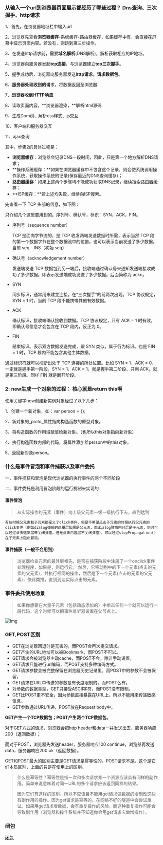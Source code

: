 ### **从输入一个url到浏览器页面展示都经历了哪些过程？ Dns查询、三次握手、http请求**



1、首先，在浏览器地址栏中输入url

2、浏览器先查看**浏览器缓存**-系统缓存-路由器缓存，如果缓存中有，会直接在屏幕中显示页面内容。若没有，则跳到第三步操作。

3、在发送http请求前，需要**域名解析**(DNS解析)，解析获取相应的IP地址。

4、浏览器向服务器发起**tcp连接**，与浏览器建立**tcp三次握手**。

5、握手成功后，浏览器向服务器发送**http请求，请求数据包**。

6、**服务器处理收到的请**求，将数据返回至浏览器

7、**浏览器收到HTTP响应**

8、读取页面内容，**浏览器渲染，**解析html源码

9、生成Dom树、解析css样式、js交互

10、客户端和服务器交互

11、ajax查询

 

其中，步骤2的具体过程是：

- **浏览器缓存**：浏览器会记录DNS一段时间，因此，只是第一个地方解析DNS请求；
- **操作系统缓存：**如果在浏览器缓存中不包含这个记录，则会使系统调用操作系统，获取操作系统的记录(保存最近的DNS查询缓存)；
- **路由器缓存**：如果上述两个步骤均不能成功获取DNS记录，继续搜索路由器缓存；
- **ISP缓存：**若上述均失败，继续向ISP搜索。

先查看一下 TCP 头部的信息，如下图：

只介绍几个这里要用到的。序列号、确认号，标识：SYN，ACK，FIN。

- 序列号（sequence number）

  TCP 是面向字节流的，是 TCP 收发两端发送数据时所需，表示当然 TCP 段的第一个数据字节在整个数据流中的位置。也可以表示当前发送了多少数据。当前 seq - INS（初始 seq）

- 确认号（acknowledgement number）

  发送端发送 TCP 数据包到另一端后，接收端通过确认号来通知发送端接收成功了多少数据。即表示发送端成功发送了多少数据。后面简称为 ackn。

- SYN

  同步标识，通常用来建立连接。在“三次握手”的前两次出现。TCP 协议规定，SYN = 1 时，当前 TCP 段不能携带其他有效数据。

- ACK

  确认标识，接收端确认接收到数据。TCP 协议规定，只有 ACK = 1 时有效，即确认号信息才会包含在 TCP 段内，反正为 0。

- FIN

  结束标识。表示双方数据发送完成，跟 SYN 类似，属于行为标识。也是 FIN = 1 时，TCP 段内不能包含其他主体数据。

通过标识符就可以推断出处于 TCP 连接的所处位置。比如 SYN = 1，ACK = 0，一定就是握手第一阶段，SYN = 1，ACK = 1，就是握手第二阶段，只剩 ACK，就是第三阶段。同样 FIN 就是断开阶段。

### **2: new生成一个对象的过程： 核心就是return this啊**



使用关键字new创建新实例对象经过了以下几步：

1、创建一个新对象，如：var person = {};

2、新对象的_proto_属性指向构造函数的原型对象。

3、将构造函数的作用域赋值给新对象。（也所以this对象指向新对象）

4、执行构造函数内部的代码，将属性添加给person中的this对象。

5、返回新对象person。

### **什么是事件冒泡和事件捕获以及事件委托** 

一、事件捕获和冒泡是现代浏览器的执行事件的两个不同阶段

 二、事件委托是利用冒泡阶段的运行机制来实现的

#### 事件冒泡

> 从实际操作的元素（事件）向上级父元素一级一级执行下去，直到达到<html>

```
有些时候父元素和子元素都定义了click事件，但是不希望点击子元素的时候执行父元素的click事件（例如dialog弹窗的遮罩层如果是父元素，而dialog弹窗内容层是子元素，同时可以通过点击遮罩层来关闭弹窗，但是点击内容层不关闭弹窗），可以通过stopPropagation()在子元素上阻止冒泡。
```

#### 事件捕获（一般不会用到）

> 浏览器检查元素的最外层祖先<html>，是否在捕获阶段中注册了一个onclick事件处理程序，如果是，则运行它。
> 然后，它移动到<html>中的下一个元素(点击的元素的父元素)，并执行相同的操作，然后是下一个元素(点击的元素的父元素)，依此类推，直到到达实际点击的元素。

### 事件委托使用场景

> 如果你想要在大量子元素（包括动态添加的）中单击任何一个就可以运行一段代码，这个时候可以把事件监听器设置在父节点上。

![img](https://upload-images.jianshu.io/upload_images/22995-310ad4c72d7a1be0.png?imageMogr2/auto-orient/strip%7CimageView2/2/w/438)

### **GET,POST区别**

- GET在浏览器回退时是无害的，而POST会再次提交请求。
- GET产生的URL地址可以被Bookmark，而POST不可以。
- GET请求会被浏览器主动cache，而POST不会，除非手动设置。
- GET请求只能进行url编码，而POST支持多种编码方式。
- GET请求参数会被完整保留在浏览器历史记录里，而POST中的参数不会被保留。
- GET请求在URL中传送的参数是有长度限制的，而POST么有。
- 对参数的数据类型，GET只接受ASCII字符，而POST没有限制。
- GET比POST更不安全，因为参数直接暴露在URL上，所以不能用来传递敏感信息。
- GET参数通过URL传递，POST放在Request body中。

**GET产生一个TCP数据包；POST产生两个TCP数据包。**

对于GET方式的请求，浏览器会把http header和data一并发送出去，服务器响应200（返回数据）；

而对于POST，浏览器先发送header，服务器响应100 continue，浏览器再发送data，服务器响应200 ok（返回数据）。

GET和POST最大的区别主要是GET请求是幂等性的，POST请求不是。这个是它们本质区别，上面的只是在使用上的区别。

> 什么是幂等性？幂等性是指一次和多次请求某一个资源应该具有同样的副作用。简单来说意味着对同一URL的多个请求应该返回同样的结果。
>
>  因为它们有这样的区别，所以不应该且不能用get请求做数据的增删改这些有副作用的操作。因为get请求是幂等的，在网络不好的隧道中会尝试重试。如果用get请求增数据，会有重复操作的风险，而这种重复操作可能会导致副作用（浏览器和操作系统并不知道你会用get请求去做增操作）。
>
>  

### 闭包

[闭包](https://segmentfault.com/a/1190000002452587)

